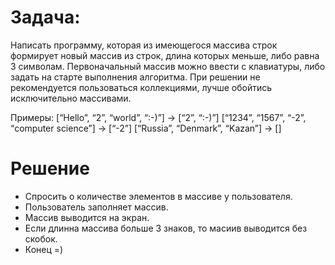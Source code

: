  # Задача: 
Написать программу, которая из имеющегося 
массива строк формирует новый массив из строк,
 длина которых меньше, либо равна 3 символам. 
 Первоначальный массив можно ввести с клавиатуры,
  либо задать на старте выполнения алгоритма. 
  При решении не рекомендуется пользоваться 
  коллекциями, лучше обойтись исключительно массивами.

Примеры:
[“Hello”, “2”, “world”, “:-)”] → [“2”, “:-)”]
[“1234”, “1567”, “-2”, “computer science”] → [“-2”]
[“Russia”, “Denmark”, “Kazan”] → [] 

# Решение
* Спросить о количестве элементов в массиве у пользователя.
* Пользователь заполняет массив.
* Массив выводится на экран.
* Если длинна массива больше 3 знаков, то масиив выводится без скобок.
* Конец =)
